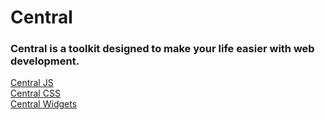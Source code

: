 # Central
### Central is a toolkit designed to make your life easier with web development.
[Central JS](https://link-url-here.org) <br>
[Central CSS](https://link-url-here.org) <br>
[Central Widgets](https://link-url-here.org) <br>
